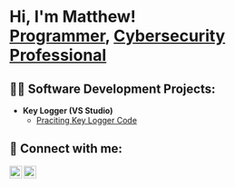 <h1>Hi, I'm Matthew! <br/><a href="https://github.com/mmattii">Programmer</a>, <a href="https://www.linkedin.com/in/matthew-mitchell-553a38332?miniProfileUrn=urn%3Ali%3Afs_miniProfile%3AACoAAFPNhA8BMYd_g288IvU5WgFNbfBu4UvYJeU&lipi=urn%3Ali%3Apage%3Ad_flagship3_search_srp_all%3BYMZvRx6GScaBB9jlZqSAqw%3D%3D">Cybersecurity Professional</a> </h1>

<h2>👨‍💻 Software Development Projects:</h2>

- <b>Key Logger (VS Studio)</b>
  - [Praciting Key Logger Code]()

<h2> 🤳 Connect with me:</h2>

[<img align="left" alt="JoshMadakor | Twitter" width="22px" src="https://cdn.jsdelivr.net/npm/simple-icons@v3/icons/twitter.svg" />][twitter]
[<img align="left" alt="JoshMadakor | LinkedIn" width="22px" src="https://cdn.jsdelivr.net/npm/simple-icons@v3/icons/linkedin.svg" />][linkedin]

[twitter]: https://x.com/mmatt_ii
[instagram]: https://www.instagram.com/joshmadakor/
[linkedin]: https://www.linkedin.com/in/matthew-mitchell-553a38332?miniProfileUrn=urn%3Ali%3Afs_miniProfile%3AACoAAFPNhA8BMYd_g288IvU5WgFNbfBu4UvYJeU&lipi=urn%3Ali%3Apage%3Ad_flagship3_search_srp_all%3BYMZvRx6GScaBB9jlZqSAqw%3D%3D
